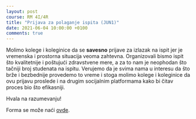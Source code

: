 ```yaml
---
layout: post
course: RM 4I/4R
title: "Prijava za polaganje ispita (JUN1)"
date: 2021-06-04 10:00:00 +0100
comments: true
---
```


Molimo kolege i koleginice da se **savesno** prijave za izlazak na ispit jer je vremenska i 
prostorna situacija veoma zahtevna. Organizovali bismo ispit što kvalitetnije i poštujući
zdravstvene mere, a za to nam je neophodan što tačniji broj studenata na ispitu. 
Verujemo da je svima nama u interesu da što brže i bezbednije provedemo to vreme i 
stoga molimo kolege i koleginice da ovu prijavu proslede i na drugim socijalnim 
platformama kako bi čitav proces bio što efikasniji.

Hvala na razumevanju!

Forma se može naći [ovde](https://forms.gle/V5Rke7ezj4e2n2Ah6).
